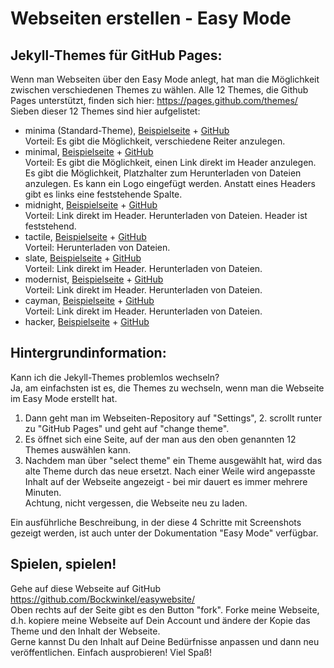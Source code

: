 # Webseiten erstellen - Easy Mode
## Jekyll-Themes für GitHub Pages:
Wenn man Webseiten über den Easy Mode anlegt, hat man die Möglichkeit zwischen verschiedenen Themes zu wählen. 
Alle 12 Themes, die Github Pages unterstützt, finden sich hier: https://pages.github.com/themes/  
Sieben dieser 12 Themes sind hier aufgelistet: 

* minima (Standard-Theme), [Beispielseite](https://jekyll.github.io/minima/) + [GitHub](https://github.com/jekyll/minima)  
  Vorteil: Es gibt die Möglichkeit, verschiedene Reiter anzulegen.
* minimal, [Beispielseite](https://pages-themes.github.io/minimal/) + [GitHub](https://github.com/pages-themes/minimal)  
  Vorteil: Es gibt die Möglichkeit, einen Link direkt im Header anzulegen. Es gibt die Möglichkeit, Platzhalter zum Herunterladen von Dateien anzulegen. Es kann ein Logo eingefügt werden. Anstatt eines Headers gibt es links eine feststehende Spalte.
* midnight, [Beispielseite](https://pages-themes.github.io/midnight/) + [GitHub](https://github.com/pages-themes/midnight)  
  Vorteil: Link direkt im Header. Herunterladen von Dateien. Header ist feststehend.
* tactile, [Beispielseite](https://pages-themes.github.io/tactile/) + [GitHub](https://github.com/pages-themes/tactile)  
  Vorteil: Herunterladen von Dateien.
* slate, [Beispielseite](https://pages-themes.github.io/slate/) + [GitHub](https://github.com/pages-themes/slate)  
  Vorteil: Link direkt im Header. Herunterladen von Dateien. 
* modernist, [Beispielseite](https://pages-themes.github.io/modernist/) + [GitHub](https://github.com/pages-themes/modernist)  
  Vorteil: Link direkt im Header. Herunterladen von Dateien.
* cayman, [Beispielseite](https://pages-themes.github.io/cayman/) + [GitHub](https://github.com/pages-themes/cayman)  
  Vorteil: Link direkt im Header. Herunterladen von Dateien.
* hacker, [Beispielseite](https://pages-themes.github.io/hacker/) + [GitHub](https://github.com/pages-themes/hacker) 

## Hintergrundinformation:
Kann ich die Jekyll-Themes problemlos wechseln?  
Ja, am einfachsten ist es, die Themes zu wechseln, wenn man die Webseite im Easy Mode erstellt hat. 
1. Dann geht man im Webseiten-Repository auf "Settings", 2. scrollt runter zu "GitHub Pages" und geht auf "change theme".  
3. Es öffnet sich eine Seite, auf der man aus den oben genannten 12 Themes auswählen kann. 
4. Nachdem man über "select theme" ein Theme ausgewählt hat, wird das alte Theme durch das neue ersetzt. 
Nach einer Weile wird angepasste Inhalt auf der Webseite angezeigt - bei mir dauert es immer mehrere Minuten.  
Achtung, nicht vergessen, die Webseite neu zu laden.

Ein ausführliche Beschreibung, in der diese 4 Schritte mit Screenshots gezeigt werden, ist auch unter der Dokumentation "Easy Mode" verfügbar.

## Spielen, spielen!
Gehe auf diese Webseite auf GitHub https://github.com/Bockwinkel/easywebsite/  
Oben rechts auf der Seite gibt es den Button "fork". Forke meine Webseite, d.h. kopiere meine Webseite auf Dein Account und 
ändere der Kopie das Theme und den Inhalt der Webseite.  
Gerne kannst Du den Inhalt auf Deine Bedürfnisse anpassen und dann neu veröffentlichen. Einfach ausprobieren! Viel Spaß!
